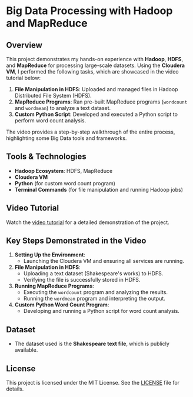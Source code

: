 # Big Data Processing with Hadoop and MapReduce

## Overview
This project demonstrates my hands-on experience with **Hadoop**, **HDFS**, and **MapReduce** for processing large-scale datasets. Using the **Cloudera VM**, I performed the following tasks, which are showcased in the video tutorial below:
1. **File Manipulation in HDFS**: Uploaded and managed files in Hadoop Distributed File System (HDFS).
2. **MapReduce Programs**: Ran pre-built MapReduce programs (`wordcount` and `wordmean`) to analyze a text dataset.
3. **Custom Python Script**: Developed and executed a Python script to perform word count analysis.

The video provides a step-by-step walkthrough of the entire process, highlighting some Big Data tools and frameworks.

## Tools & Technologies
- **Hadoop Ecosystem**: HDFS, MapReduce
- **Cloudera VM**
- **Python** (for custom word count program)
- **Terminal Commands** (for file manipulation and running Hadoop jobs)

## Video Tutorial
Watch the [video tutorial](video/project_tutorial.mp4) for a detailed demonstration of the project.

## Key Steps Demonstrated in the Video
1. **Setting Up the Environment**:
   - Launching the Cloudera VM and ensuring all services are running.
2. **File Manipulation in HDFS**:
   - Uploading a text dataset (Shakespeare's works) to HDFS.
   - Verifying the file is successfully stored in HDFS.
3. **Running MapReduce Programs**:
   - Executing the `wordcount` program and analyzing the results.
   - Running the `wordmean` program and interpreting the output.
4. **Custom Python Word Count Program**:
   - Developing and running a Python script for word count analysis.

## Dataset
- The dataset used is the **Shakespeare text file**, which is publicly available.

## License
This project is licensed under the MIT License. See the [LICENSE](LICENSE) file for details.

